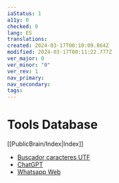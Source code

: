 ```yaml
---
iaStatus: 1
a11y: 0
checked: 0
lang: ES
translations: 
created: 2024-03-17T00:10:09.864Z
modified: 2024-03-17T00:11:22.777Z
ver_major: 0
ver_minor: "0"
ver_rev: 1
nav_primary: 
nav_secondary: 
tags:
---
```

# Tools Database

[[PublicBrain/Index|Index]]

* [Buscador caracteres UTF](https://www.amp-what.com/unicode/search/square)
* [ChatGPT](https://chat.openai.com/)
* [Whatsapp Web](https://web.whatsapp.com/)
